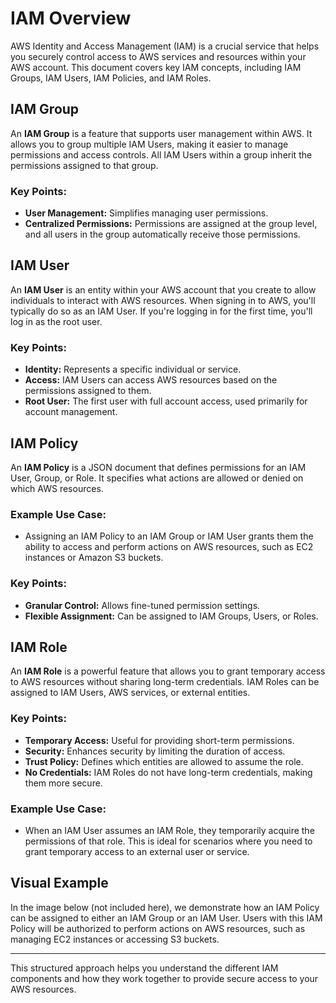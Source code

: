 # IAM Overview

AWS Identity and Access Management (IAM) is a crucial service that helps you securely control access to AWS services and resources within your AWS account. This document covers key IAM concepts, including IAM Groups, IAM Users, IAM Policies, and IAM Roles.

## IAM Group

An **IAM Group** is a feature that supports user management within AWS. It allows you to group multiple IAM Users, making it easier to manage permissions and access controls. All IAM Users within a group inherit the permissions assigned to that group.

### Key Points:
- **User Management:** Simplifies managing user permissions.
- **Centralized Permissions:** Permissions are assigned at the group level, and all users in the group automatically receive those permissions.

## IAM User

An **IAM User** is an entity within your AWS account that you create to allow individuals to interact with AWS resources. When signing in to AWS, you'll typically do so as an IAM User. If you're logging in for the first time, you'll log in as the root user.

### Key Points:
- **Identity:** Represents a specific individual or service.
- **Access:** IAM Users can access AWS resources based on the permissions assigned to them.
- **Root User:** The first user with full account access, used primarily for account management.

## IAM Policy

An **IAM Policy** is a JSON document that defines permissions for an IAM User, Group, or Role. It specifies what actions are allowed or denied on which AWS resources.

### Example Use Case:
- Assigning an IAM Policy to an IAM Group or IAM User grants them the ability to access and perform actions on AWS resources, such as EC2 instances or Amazon S3 buckets.

### Key Points:
- **Granular Control:** Allows fine-tuned permission settings.
- **Flexible Assignment:** Can be assigned to IAM Groups, Users, or Roles.

## IAM Role

An **IAM Role** is a powerful feature that allows you to grant temporary access to AWS resources without sharing long-term credentials. IAM Roles can be assigned to IAM Users, AWS services, or external entities.

### Key Points:
- **Temporary Access:** Useful for providing short-term permissions.
- **Security:** Enhances security by limiting the duration of access.
- **Trust Policy:** Defines which entities are allowed to assume the role.
- **No Credentials:** IAM Roles do not have long-term credentials, making them more secure.

### Example Use Case:
- When an IAM User assumes an IAM Role, they temporarily acquire the permissions of that role. This is ideal for scenarios where you need to grant temporary access to an external user or service.

## Visual Example

In the image below (not included here), we demonstrate how an IAM Policy can be assigned to either an IAM Group or an IAM User. Users with this IAM Policy will be authorized to perform actions on AWS resources, such as managing EC2 instances or accessing S3 buckets.

---

This structured approach helps you understand the different IAM components and how they work together to provide secure access to your AWS resources.
